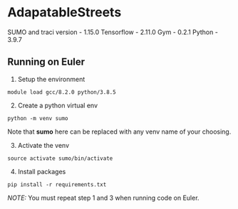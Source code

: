 # AdapatableStreets

SUMO and traci version - 1.15.0
Tensorflow - 2.11.0
Gym -  0.2.1
Python - 3.9.7


## Running on Euler

1. Setup the environment
```
module load gcc/8.2.0 python/3.8.5
```

2. Create a python virtual env
```
python -m venv sumo
```
Note that **sumo** here can be replaced with any venv name of your choosing.

3. Activate the venv
```
source activate sumo/bin/activate
```

4. Install packages
```
pip install -r requirements.txt
```

*NOTE:* You must repeat step 1 and 3 when running code on Euler. 